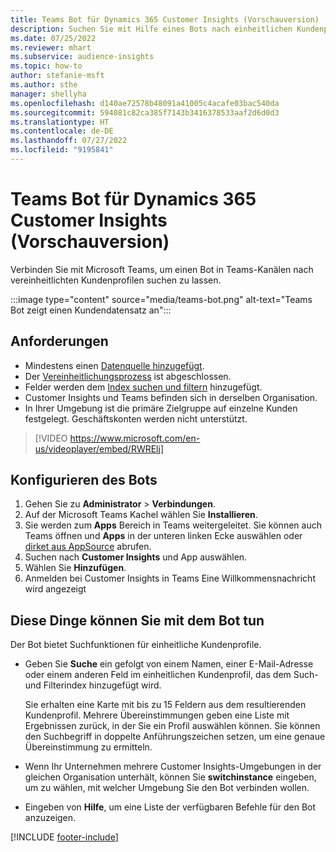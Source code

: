 ```yaml
---
title: Teams Bot für Dynamics 365 Customer Insights (Vorschauversion)
description: Suchen Sie mit Hilfe eines Bots nach einheitlichen Kundenprofilen in Microsoft Teams.
ms.date: 07/25/2022
ms.reviewer: mhart
ms.subservice: audience-insights
ms.topic: how-to
author: stefanie-msft
ms.author: sthe
manager: shellyha
ms.openlocfilehash: d140ae72578b48091a41005c4acafe03bac540da
ms.sourcegitcommit: 594081c82ca385f7143b3416378533aaf2d6d0d3
ms.translationtype: HT
ms.contentlocale: de-DE
ms.lasthandoff: 07/27/2022
ms.locfileid: "9195841"
---
```

# <a name="teams-bot-for-dynamics-365-customer-insights-preview"></a>Teams Bot für Dynamics 365 Customer Insights (Vorschauversion)

Verbinden Sie mit Microsoft Teams, um einen Bot in Teams-Kanälen nach vereinheitlichten Kundenprofilen suchen zu lassen.

:::image type="content" source="media/teams-bot.png" alt-text="Teams Bot zeigt einen Kundendatensatz an":::

## <a name="prerequisites"></a>Anforderungen

- Mindestens einen [Datenquelle hinzugefügt](data-sources.md).
- Der [Vereinheitlichungsprozess](data-unification.md) ist abgeschlossen.
- Felder werden dem [Index suchen und filtern](search-filter-index.md) hinzugefügt.
- Customer Insights und Teams befinden sich in derselben Organisation.
- In Ihrer Umgebung ist die primäre Zielgruppe auf einzelne Kunden festgelegt. Geschäftskonten werden nicht unterstützt.


> [!VIDEO https://www.microsoft.com/en-us/videoplayer/embed/RWRElj]

## <a name="configure-the-bot"></a>Konfigurieren des Bots

1. Gehen Sie zu **Administrator** > **Verbindungen**.
1. Auf der Microsoft Teams Kachel wählen Sie **Installieren**.
1. Sie werden zum **Apps** Bereich in Teams weitergeleitet. Sie können auch Teams öffnen und **Apps** in der unteren linken Ecke auswählen oder [dirket aus AppSource](https://go.microsoft.com/fwlink/?linkid=2124104) abrufen.
1. Suchen nach **Customer Insights** und App auswählen.
1. Wählen Sie **Hinzufügen**.
1. Anmelden bei Customer Insights in Teams Eine Willkommensnachricht wird angezeigt

## <a name="things-you-can-do-with-the-bot"></a>Diese Dinge können Sie mit dem Bot tun

Der Bot bietet Suchfunktionen für einheitliche Kundenprofile.

- Geben Sie **Suche** ein gefolgt von einem Namen, einer E-Mail-Adresse oder einem anderen Feld im einheitlichen Kundenprofil, das dem Such- und Filterindex hinzugefügt wird.

  Sie erhalten eine Karte mit bis zu 15 Feldern aus dem resultierenden Kundenprofil. Mehrere Übereinstimmungen geben eine Liste mit Ergebnissen zurück, in der Sie ein Profil auswählen können. Sie können den Suchbegriff in doppelte Anführungszeichen setzen, um eine genaue Übereinstimmung zu ermitteln.

- Wenn Ihr Unternehmen mehrere Customer Insights-Umgebungen in der gleichen Organisation unterhält, können Sie **switchinstance** eingeben, um zu wählen, mit welcher Umgebung Sie den Bot verbinden wollen.

- Eingeben von **Hilfe**, um eine Liste der verfügbaren Befehle für den Bot anzuzeigen.  

[!INCLUDE [footer-include](includes/footer-banner.md)]